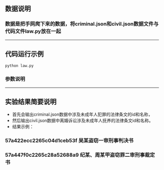 ## 数据说明
### 数据是把手网爬下来的数据，将criminal.json和civil.json数据文件与代码文件law.py放在一起

---
## 代码运行示例
```bash
python law.py
```
### 参数说明

---
## 实验结果简要说明
- 首先会输出criminal.json数据中涉及未成年人犯罪的法律条文的id和名称，
- 然后输出civil.json数据中离婚诉讼涉及未成年人抚养的法律条文id和名称。
- 结果示例：
### 57a422ecc2265c04d1ceb53f	吴某盗窃一审刑事判决书
### 57a447f0c2265c28a52688a9	纪某、周某甲盗窃罪二审刑事裁定书
